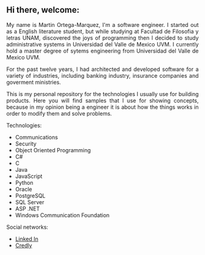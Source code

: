 ## Hi there, welcome:

<p align="justify">
My name is Martin Ortega-Marquez, I'm a software engineer.
I started out as a English literature student, but while studying at Facultad de Filosofia y letras UNAM, discovered the joys of programming then I decided
to study administrative systems in Universidad del Valle de Mexico UVM.
I currently hold a master degree of sytems engineering from Universidad del Valle de Mexico UVM.
</p>
<p align="justify">
For the past twelve years, I had architected and developed software for a variety of industries, including banking industry, insurance companies and goverment ministries.
</p>
<p align="justify">
This is my personal repository for the technologies I usually use for building products.
Here you will find samples that I use for showing concepts, because in my opinion being a engineer it is about
how the things works in order to modify them and solve problems.
</p>
<p>
Technologies:
<ul>
	<li>Communications</li>
	<li>Security</li>
	<li>Object Oriented Programming</li>
	<li>C#</li>
	<li>C</li>
	<li>Java</li>
	<li>JavaScript</li>
	<li>Python</li>
	<li>Oracle</li>
	<li>PostgreSQL</li>
	<li>SQL Server</li>
	<li>ASP .NET</li>
	<li>Windows Communication Foundation</li>
</ul>
Social networks:
<ul>
	<li><a href="https://www.linkedin.com/in/masterlynx/">Linked In</a></li>
	<li><a href="https://www.credly.com/users/martin-ortega-marquez">Credly</a></li>
</ul>
</p>

<!--
**lynxestudio/lynxestudio** is a ✨ _special_ ✨ repository because its `README.md` (this file) appears on your GitHub profile.

Here are some ideas to get you started:
-->

